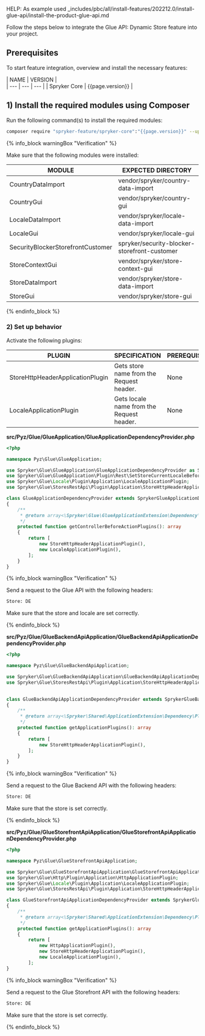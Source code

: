 HELP: As example used _includes/pbc/all/install-features/202212.0/install-glue-api/install-the-product-glue-api.md

Follow the steps below to integrate the Glue API: Dynamic Store feature into your project.

## Prerequisites
To start feature integration, overview and install the necessary features:

| NAME | VERSION |  
| --- | --- | --- |
| Spryker Core | {{page.version}} |

## 1) Install the required modules using Composer

Run the following command(s) to install the required modules:

```bash
composer require "spryker-feature/spryker-core":"{{page.version}}" --update-with-dependencies
```

{% info_block warningBox "Verification" %}

Make sure that the following modules were installed:

| MODULE | EXPECTED DIRECTORY |
| --- | --- |
| CountryDataImport | vendor/spryker/country-data-import |
| СountryGui | vendor/spryker/country-gui |
| LocaleDataImport | vendor/spryker/locale-data-import |
| LocaleGui | vendor/spryker/locale-gui |   
| SecurityBlockerStorefrontCustomer  |spryker/security-blocker-storefront-customer | 
| StoreContextGui | vendor/spryker/store-context-gui |
| StoreDataImport | vendor/spryker/store-data-import |
| StoreGui | vendor/spryker/store-gui |

{% endinfo_block %}

### 2) Set up behavior


Activate the following plugins:

| PLUGIN | SPECIFICATION | PREREQUISITES | NAMESPACE |
| --- | --- | --- | --- |
| StoreHttpHeaderApplicationPlugin | Gets store name from the Request header. | None | Spryker\Glue\StoresRestApi\Plugin\Application |
| LocaleApplicationPlugin | Gets locale name from the Request header. | None | Spryker\Glue\ProductOptionsRestApi\Plugin\GlueApplication |


**src/Pyz/Glue/GlueApplication/GlueApplicationDependencyProvider.php**


```php
<?php 

namespace Pyz\Glue\GlueApplication;

use Spryker\Glue\GlueApplication\GlueApplicationDependencyProvider as SprykerGlueApplicationDependencyProvider;
use Spryker\Glue\GlueApplication\Plugin\Rest\SetStoreCurrentLocaleBeforeActionPlugin;
use Spryker\Glue\Locale\Plugin\Application\LocaleApplicationPlugin;
use Spryker\Glue\StoresRestApi\Plugin\Application\StoreHttpHeaderApplicationPlugin;

class GlueApplicationDependencyProvider extends SprykerGlueApplicationDependencyProvider
{
    /**
     * @return array<\Spryker\Glue\GlueApplicationExtension\Dependency\Plugin\ControllerBeforeActionPluginInterface>
     */
    protected function getControllerBeforeActionPlugins(): array
    {
        return [
            new StoreHttpHeaderApplicationPlugin(),
            new LocaleApplicationPlugin(),
        ];
    }
}
```


{% info_block warningBox "Verification" %}

Send a request to the Glue API with the following headers:

```bash
Store: DE
```

Make sure that the store and locale are set correctly.

{% endinfo_block %}

**src/Pyz/Glue/GlueBackendApiApplication/GlueBackendApiApplicationDependencyProvider.php**


```php
<?php

namespace Pyz\Glue\GlueBackendApiApplication;

use Spryker\Glue\GlueBackendApiApplication\GlueBackendApiApplicationDependencyProvider as SprykerGlueBackendApiApplicationDependencyProvider;
use Spryker\Glue\StoresRestApi\Plugin\Application\StoreHttpHeaderApplicationPlugin;
 

class GlueBackendApiApplicationDependencyProvider extends SprykerGlueBackendApiApplicationDependencyProvider
{
    /**
     * @return array<\Spryker\Shared\ApplicationExtension\Dependency\Plugin\ApplicationPluginInterface>
     */
    protected function getApplicationPlugins(): array
    {
        return [
            new StoreHttpHeaderApplicationPlugin(),
        ];
    }
}
```

{% info_block warningBox "Verification" %}

Send a request to the Glue Backend API with the following headers:

```bash
Store: DE
```
Make sure that the store is set correctly.


{% endinfo_block %}


**src/Pyz/Glue/GlueStorefrontApiApplication/GlueStorefrontApiApplicationDependencyProvider.php**

```php
<?php

namespace Pyz\Glue\GlueStorefrontApiApplication;

use Spryker\Glue\GlueStorefrontApiApplication\GlueStorefrontApiApplicationDependencyProvider as SprykerGlueStorefrontApiApplicationDependencyProvider;
use Spryker\Glue\Http\Plugin\Application\HttpApplicationPlugin;
use Spryker\Glue\Locale\Plugin\Application\LocaleApplicationPlugin;
use Spryker\Glue\StoresRestApi\Plugin\Application\StoreHttpHeaderApplicationPlugin;

class GlueStorefrontApiApplicationDependencyProvider extends SprykerGlueStorefrontApiApplicationDependencyProvider
{
    /**
     * @return array<\Spryker\Shared\ApplicationExtension\Dependency\Plugin\ApplicationPluginInterface>
     */
    protected function getApplicationPlugins(): array
    {
        return [
            new HttpApplicationPlugin(),
            new StoreHttpHeaderApplicationPlugin(),
            new LocaleApplicationPlugin(),
        ];
}

```

{% info_block warningBox "Verification" %}

Send a request to the Glue Storefront API with the following headers:

```bash
Store: DE
```
Make sure that the store is set correctly.

{% endinfo_block %}
